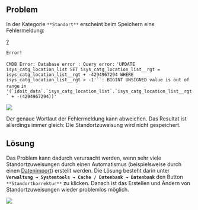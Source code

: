 Problem
-------

In der Kategorie `**Standort**` erscheint beim Speichern eine Fehlermeldung:

[?](#)

`Error!`

`CMDB Error: Database error : Query error:` `'UPDATE isys_catg_location_list SET isys_catg_location_list__rgt = isys_catg_location_list__rgt + -4294967294 WHERE isys_catg_location_list__rgt > -1'``: BIGINT UNSIGNED value is out of range` `in` ``'(`idoit_data`.`isys_catg_location_list`.`isys_catg_location_list__rgt` + -(4294967294))'``

![](/download/attachments/30834721/standortkorrektur_fehler.png?version=2&modificationDate=1459848993608&api=v2&effects=drop-shadow)

Der genaue Wortlaut der Fehlermeldung kann abweichen. Das Resultat ist allerdings immer gleich: Die Standortzuweisung wird nicht gespeichert.

Lösung
------

Das Problem kann dadurch verursacht werden, wenn sehr viele Standortzuweisungen durch einen Automatismus (beispielsweise durch einen [Datenimport](/display/de/Daten+konsolidieren)) erstellt werden. Die Lösung besteht darin unter **`Verwaltung → Systemtools → Cache / Datenbank → Datenbank`** den Button `**Standortkorrektur**` zu klicken. Danach ist das Erstellen und Ändern von Standortzuweisungen wieder problemlos möglich.

![](/download/attachments/30834721/standortkorrektur_button.png?version=1&modificationDate=1459848993575&api=v2&effects=drop-shadow)